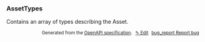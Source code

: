 <!--- This is a generated file, do not edit! -->
<!--- [START woosmap_http_schema_assettypes] -->
<h3 class="schema-object" id="AssetTypes">AssetTypes</h3>

Contains an array of types describing the Asset.

<p style="text-align: right; font-size: smaller;">Generated from the <a data-label="openapi-github" href="https://github.com/woosmap/openapi-specification" title="Woosmap OpenAPI Specification" class="external">OpenAPI specification</a>.
<a data-label="openapi-github-woosmap-http-schema-assettypes" data-action="edit" style="margin-left: 5px;" href="https://github.com/woosmap/openapi-specification/blob/main/specification/schemas/AssetTypes.yml" title="Edit on GitHub">✎ Edit</a>
<a data-label="openapi-github-woosmap-http-schema-assettypes" data-action="bug" style="margin-left: 5px;" href="https://github.com/woosmap/openapi-specification/issues/new?assignees=&labels=type%3A+bug%2C+triage+me&template=bug_report.md&title=[schemas] Bug - AssetTypes" title="File bug for schemas on GitHub"><span class="material-icons">bug_report</span> Report bug</a>
</p>

<!--- [END woosmap_http_schema_assettypes] -->
